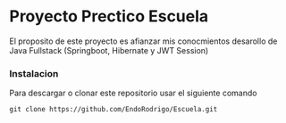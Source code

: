 # Proyecto Prectico Escuela
El proposito de este proyecto es afianzar mis conocmientos desarollo de Java Fullstack (Springboot, Hibernate y JWT Session)

### Instalacion
Para descargar o clonar este repositorio usar el siguiente comando
```
git clone https://github.com/EndoRodrigo/Escuela.git
```
